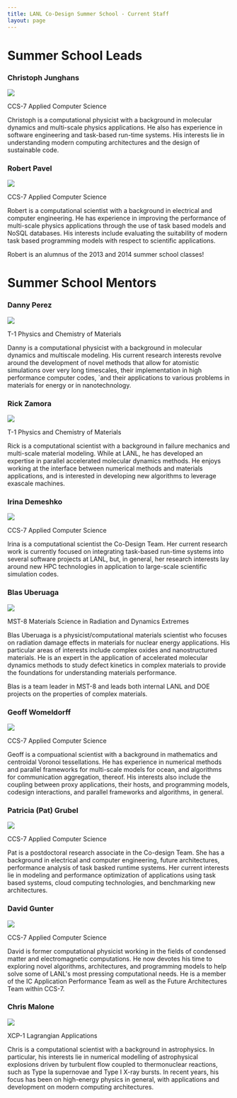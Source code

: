 ```yaml
---
title: LANL Co-Design Summer School - Current Staff
layout: page
---
```


# Summer School Leads

### Christoph Junghans
![](images/junghans.jpg)

CCS-7 Applied Computer Science

 Christoph is a computational physicist with a background in molecular dynamics and multi-scale physics applications. He also has experience in software engineering and task-based run-time systems. His interests lie in understanding modern computing architectures and the design of sustainable code.

### Robert Pavel
![](images/pavel-crop-u841.jpg)

CCS-7 Applied Computer Science

Robert is a computational scientist with a background in electrical and computer engineering. He has experience in improving the performance of multi-scale physics applications through the use of task based models and NoSQL databases. His interests include evaluating the suitability of modern task based programming models with respect to scientific applications.

Robert is an alumnus of the 2013 and 2014 summer school classes!

# Summer School Mentors

### Danny Perez
![](images/perez.jpg)

 T-1 Physics and Chemistry of Materials

Danny is a computational physicist with a background in molecular dynamics and multiscale modeling. His current research interests revolve around the development of novel methods that allow for atomistic simulations over very long timescales, their implementation in high performance computer codes, `and their applications to various problems in materials for energy or in nanotechnology.

### Rick Zamora
![](images/zamora.jpg)
   
 T-1 Physics and Chemistry of Materials

Rick is a computational scientist with a background in failure mechanics and multi-scale material modeling. While at LANL, he has developed an expertise in parallel accelerated molecular dynamics methods. He enjoys working at the interface between numerical methods and materials applications, and is interested in developing new algorithms to leverage exascale machines.

### Irina Demeshko
![](images/irina.jpg)

CCS-7 Applied Computer Science

Irina is a computational scientist the Co-Design Team. Her current research work is currently focused on integrating task-based run-time systems into several software projects at LANL, but, in general, her research interests lay around new HPC technologies in application to large-scale scientific simulation codes.

### Blas Uberuaga
![](images/blas-crop.jpg)

MST-8 Materials Science in Radiation and Dynamics Extremes

Blas Uberuaga is a physicist/computational materials scientist who focuses on radiation damage effects in materials for nuclear energy applications. His particular areas of interests include complex oxides and nanostructured materials. He is an expert in the application of accelerated molecular dynamics methods to study defect kinetics in complex materials to provide the foundations for understanding materials performance.

Blas is a team leader in MST-8 and leads both internal LANL and DOE projects on the properties of complex materials.

### Geoff Womeldorff
![](images/geoff-1.jpg)

CCS-7 Applied Computer Science

Geoff is a compuational scientist with a background in mathematics and centroidal Voronoi tessellations. He has experience in numerical methods and parallel frameworks for multi-scale models for ocean, and algorithms for communication aggregation, thereof. His interests also include the coupling between proxy applications, their hosts, and programming models, codesign interactions, and parallel frameworks and algorithms, in general.


### Patricia (Pat) Grubel
![](images/grubel.png)

CCS-7 Applied Computer Science

Pat is a postdoctoral research associate in the Co-design Team. She has a background in electrical and computer engineering, future architectures, performance analysis of task basked runtime systems.  Her current interests lie in modeling and performance optimization of applications using task based systems, cloud computing technologies, and benchmarking new architectures.

### David Gunter
![](images/gunter.jpg)

CCS-7 Applied Computer Science

David is former computational physicist working in the fields of condensed matter and electromagnetic computations. He now devotes his time to exploring novel algorithms, architectures, and programming models to help solve some of LANL's most pressing computational needs. He is a member of the IC Application Performance Team as well as the Future Architectures Team within CCS-7.

### Chris Malone
![](images/malone.jpg)

XCP-1 Lagrangian Applications

Chris is a computational scientist with a background in astrophysics.
In particular, his interests lie in numerical modelling of
astrophysical explosions driven by turbulent flow coupled to
thermonuclear reactions, such as Type Ia supernovae and Type I X-ray
bursts.  In recent years, his focus has been on high-energy physics in
general, with applications and development on modern computing
architectures.
